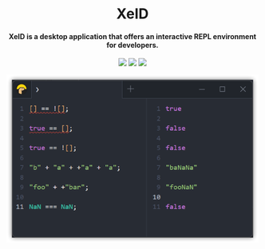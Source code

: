 <h1 align="center">XeID</h1>

<h4 align="center">XeID is a desktop application that offers an interactive REPL environment for developers.</h4>

<p align="center">
  <a href="https://opensource.org/licenses/MIT"><img src="https://img.shields.io/badge/license-MIT-_red.svg"></a>
  <a href="https://github.com/mrmarble/xeid/releases/latest"><img src="https://img.shields.io/github/downloads/mrmarble/xeid/total"></a>
  <a href="https://github.com/mrmarble/xeid/releases"><img src="https://img.shields.io/github/release/mrmarble/xeid"></a>
</p>

<center>
  <img src="assets/screenshot.png" alt="xeid screenshot" width="600">
</center>

